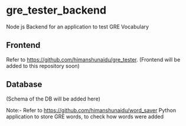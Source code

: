 # gre_tester_backend
Node js Backend for an application to test GRE Vocabulary

## Frontend
Refer to https://github.com/himanshunaidu/gre_tester. 
(Frontend will be added to this repository soon)

## Database
(Schema of the DB will be added here)

Note:-
Refer to https://github.com/himanshunaidu/word_saver Python application to store GRE words, to check how words were added
